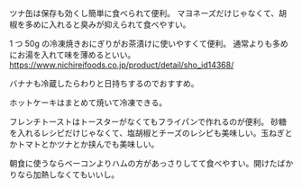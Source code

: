 ツナ缶は保存も効くし簡単に食べられて便利。
マヨネーズだけじゃなくて、胡椒を多めに入れると臭みが抑えられて食べやすい。

1 つ 50g の冷凍焼きおにぎりがお茶漬けに使いやすくて便利。
通常よりも多めにお湯を入れて味を薄めるといい。
https://www.nichireifoods.co.jp/product/detail/sho_id14368/

バナナも冷蔵したらわりと日持ちするのでおすすめ。

ホットケーキはまとめて焼いて冷凍できる。

フレンチトーストはトースターがなくてもフライパンで作れるのが便利。
砂糖を入れるレシピだけじゃなくて、塩胡椒とチーズのレシピも美味しい。玉ねぎとかトマトとかツナとか挟んでも美味しい。

朝食に使うならベーコンよりハムの方があっさりしてて食べやすい。開けたばかりなら加熱しなくてもいいし。
